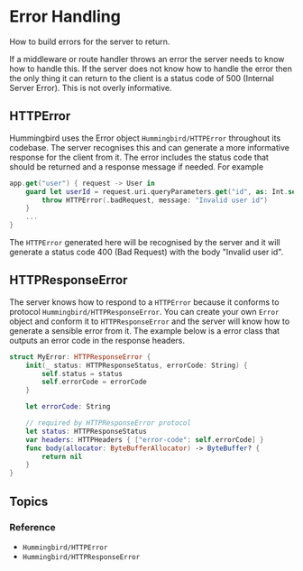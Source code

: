 # Error Handling

How to build errors for the server to return.

If a middleware or route handler throws an error the server needs to know how to handle this. If the server does not know how to handle the error then the only thing it can return to the client is a status code of 500 (Internal Server Error). This is not overly informative.

## HTTPError

Hummingbird uses the Error object ``Hummingbird/HTTPError`` throughout its codebase. The server recognises this and can generate a more informative response for the client from it. The error includes the status code that should be returned and a response message if needed. For example 

```swift
app.get("user") { request -> User in
    guard let userId = request.uri.queryParameters.get("id", as: Int.self) else {
        throw HTTPError(.badRequest, message: "Invalid user id")
    }
    ...
}
```
The `HTTPError` generated here will be recognised by the server and it will generate a status code 400 (Bad Request) with the body "Invalid user id".

## HTTPResponseError

The server knows how to respond to a `HTTPError` because it conforms to protocol ``Hummingbird/HTTPResponseError``. You can create your own `Error` object and conform it to `HTTPResponseError` and the server will know how to generate a sensible error from it. The example below is a error class that outputs an error code in the response headers.

```swift
struct MyError: HTTPResponseError {
    init(_ status: HTTPResponseStatus, errorCode: String) {
        self.status = status
        self.errorCode = errorCode
    }

    let errorCode: String

    // required by HTTPResponseError protocol
    let status: HTTPResponseStatus
    var headers: HTTPHeaders { ["error-code": self.errorCode] }
    func body(allocator: ByteBufferAllocator) -> ByteBuffer? {
        return nil
    }
}
```

## Topics

### Reference

- ``Hummingbird/HTTPError``
- ``Hummingbird/HTTPResponseError``